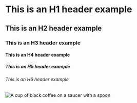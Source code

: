 # This is an H1 header example
## This is an H2 header example
### This is an H3 header example
#### This is an H4 header example
##### This is an H5 header example
###### This is an H6 header example
![A cup of black coffee on a saucer with a spoon](https://upload.wikimedia.org/wikipedia/commons/4/45/A_small_cup_of_coffee.JPG)
